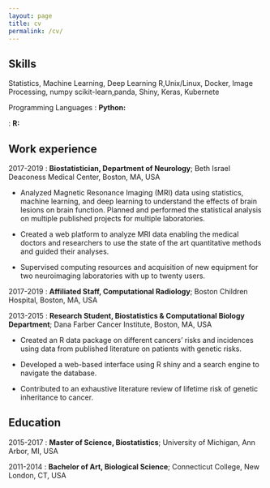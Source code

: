 ```yaml
---
layout: page
title: cv
permalink: /cv/
---
```


Skills
-------

Statistics, Machine Learning, Deep Learning
R,Unix/Linux, Docker, Image Processing,  numpy scikit-learn,panda, Shiny, Keras, Kubernete

Programming Languages
:   **Python:**


:   **R:**


Work experience
----------------

2017-2019
: **Biostatistician, Department of Neurology**; Beth Israel Deaconess Medical Center, Boston, MA, USA

- Analyzed Magnetic Resonance Imaging (MRI) data using statistics, machine learning, and deep learning to understand the effects of brain lesions on brain function. Planned and performed the statistical analysis on multiple published projects for multiple laboratories.

- Created a web platform to analyze MRI data enabling the medical doctors and researchers to use the state of the art quantitative methods and guided their analyses.

- Supervised computing resources and acquisition of new equipment for two neuroimaging laboratories with up to twenty users.

2017-2019
: **Affiliated Staff, Computational Radiology**; Boston Children Hospital, Boston, MA, USA

2013-2015
: **Research Student, Biostatistics & Computational Biology Department**; Dana Farber Cancer Institute, Boston, MA, USA

- Created an R data package on different cancers’ risks and incidences using data from published literature on patients with genetic risks.

- Developed a web-based interface using R shiny and a search engine to navigate the database.

- Contributed to an exhaustive literature review of lifetime risk of genetic inheritance to cancer.




Education
---------

2015-2017
:   **Master of Science, Biostatistics**; University of Michigan, Ann Arbor, MI, USA


2011-2014
:   **Bachelor of Art, Biological Science**; Connecticut College, New London, CT, USA
